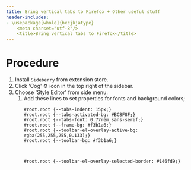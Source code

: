 ```yaml
---
title: Bring vertical tabs to Firefox + Other useful stuff
header-includes:
- \usepackage[whole]{bxcjkjatype}
	<meta charset="utf-8"/>
    <title>Bring vertical tabs to Firefox</title>
---
```


# Procedure
1. Install `Sideberry` from extension store.
1. Click 'Cog' ⚙️ icon in the top right of the sidebar.
1. Choose 'Style Editor' from side menu.
    1. Add these lines to set properties for fonts and background colors;
        ```
        #root.root {--tabs-indent: 15px;}
        #root.root {--tabs-activated-bg: #BC8F8F;}
        #root.root {--tabs-font: 0.77rem sans-serif;}
        #root.root {--frame-bg: #f3b1a6;}
        #root.root {--toolbar-el-overlay-active-bg: rgba(255,255,255,0.133);}
        #root.root {--toolbar-bg: #f3b1a6;}



        #root.root {--toolbar-el-overlay-selected-border: #146fd9;}
        ```